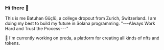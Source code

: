 ### Hi there 👋

This is me Batuhan Güçlü, a college dropout from Zurich, Switzerland. I am doing my best to build my future in Solana programming.
"---Always Work Hard and Trust the Process---"

🔭 I'm currently working on preda, a platform for creating all kinds of nfts and tokens. 
